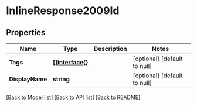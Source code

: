 # InlineResponse2009Id

## Properties
Name | Type | Description | Notes
------------ | ------------- | ------------- | -------------
**Tags** | [**[]interface{}**](interface{}.md) |  | [optional] [default to null]
**DisplayName** | **string** |  | [optional] [default to null]

[[Back to Model list]](../README.md#documentation-for-models) [[Back to API list]](../README.md#documentation-for-api-endpoints) [[Back to README]](../README.md)


